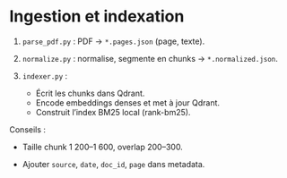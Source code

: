 # Ingestion et indexation

1. `parse_pdf.py` : PDF → `*.pages.json` (page, texte).
2. `normalize.py` : normalise, segmente en chunks → `*.normalized.json`.
3. `indexer.py` :

   * Écrit les chunks dans Qdrant.
   * Encode embeddings denses et met à jour Qdrant.
   * Construit l’index BM25 local (rank-bm25).

Conseils :

* Taille chunk 1 200–1 600, overlap 200–300.

* Ajouter `source`, `date`, `doc_id`, `page` dans metadata.
  